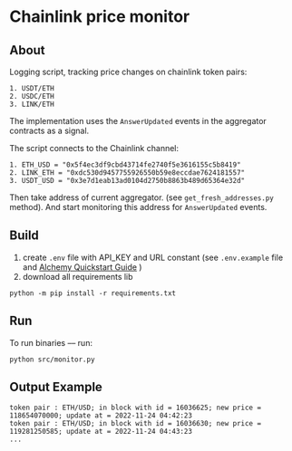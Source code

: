 # Chainlink price monitor

## About

Logging script, tracking price changes on chainlink token pairs:

```
1. USDT/ETH 
2. USDC/ETH 
3. LINK/ETH 
```

The implementation uses the `AnswerUpdated` events in the aggregator contracts as a signal.

The script connects to the Chainlink channel:
```
1. ETH_USD = "0x5f4ec3df9cbd43714fe2740f5e3616155c5b8419"
2. LINK_ETH = "0xdc530d9457755926550b59e8eccdae7624181557"
3. USDT_USD = "0x3e7d1eab13ad0104d2750b8863b489d65364e32d"
```
Then take address of current aggregator. (see ```get_fresh_addresses.py``` method). And start 
monitoring this address for `AnswerUpdated` events.

## Build

1. create ```.env``` file with API_KEY and URL constant (see ```.env.example``` file and [Alchemy Quickstart Guide](https://docs.alchemy.com/docs/alchemy-quickstart-guide) ) 
2. download all requirements lib

```
python -m pip install -r requirements.txt
```

## Run

To run binaries –– run:

```
python src/monitor.py
```

## Output Example

```
token pair : ETH/USD; in block with id = 16036625; new price = 118654070000; update at = 2022-11-24 04:42:23 
token pair : ETH/USD; in block with id = 16036630; new price = 119281250585; update at = 2022-11-24 04:43:23 
...
```